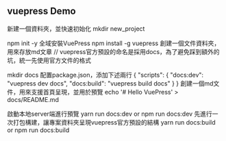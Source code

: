 ## vuepress Demo

新建一個資料夾，並快速初始化
mkdir new_project

npm init -y
全域安裝VuePress
npm install -g vuepress
創建一個文件資料夾，用來存放md文章
// vuepress官方預設的命名是採用docs，為了避免踩到額外的坑，統一先使用官方文件的格式

mkdir docs
配置package.json，添加下述兩行
{
  "scripts": {
    "docs:dev": "vuepress dev docs",
    "docs:build": "vuepress build docs"
  }
}
創建一個md文件，用來支援首頁呈現，並用於預覽
echo '# Hello VuePress' > docs/README.md

啟動本地server端進行預覽
yarn run docs:dev 
or
npm run docs:dev
先進行一次打包構建，讓專案資料夾呈現vuepress官方預設的結構
yarn run docs:build
or
npm run docs:build
